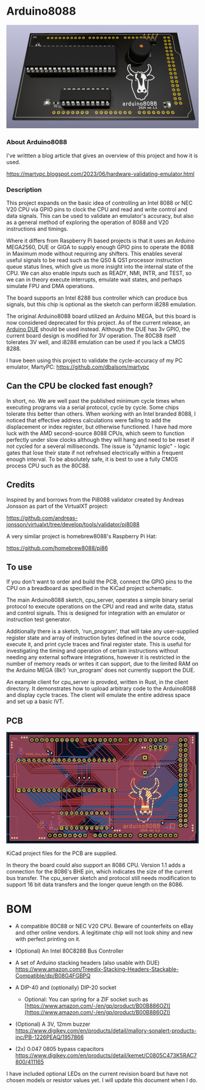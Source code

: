 # Arduino8088
![arduino8088_pcb](/images/render_v1_1.png)

### About Arduino8088
I've writtten a blog article that gives an overview of this project and how it is used.

https://martypc.blogspot.com/2023/06/hardware-validating-emulator.html

### Description

This project expands on the basic idea of controlling an Intel 8088 or NEC V20 CPU via GPIO pins to clock the CPU and read and write control and data signals.
This can be used to validate an emulator's accuracy, but also as a general method of exploring the operation of 8088 and V20 instructions and timings.

Where it differs from Raspberry Pi based projects is that it uses an Arduino MEGA2560, DUE or GIGA to supply enough GPIO pins to operate the 8088 in Maximum mode without requiring any shifters. This enables several useful signals to be read such as the QS0 & QS1 processor instruction queue status lines, which give us more insight into the internal state of the CPU. We can also enable inputs such as READY, NMI, INTR, and TEST, so we can in theory execute interrupts, emulate wait states, and perhaps simulate FPU and DMA operations.

The board supports an Intel 8288 bus controller which can produce bus signals, but this chip is optional as the sketch can perform i8288 emulation.

The original Arduino8088 board utilized an Arduino MEGA, but this board is now considered deprecated for this project. As of the current release, an [Arduino DUE](https://store.arduino.cc/products/arduino-due) should be used instead. Although the DUE has 3v GPIO, the current board design is modified for 3V operation.  The 80C88 itself tolerates 3V well, and i8288 emulation can be used if you lack a CMOS 8288.

I have been using this project to validate the cycle-accuracy of my PC emulator, MartyPC: https://github.com/dbalsom/martypc 

## Can the CPU be clocked fast enough?

In short, no. We are well past the published minimum cycle times when executing programs via a serial protocol, cycle by cycle. Some chips tolerate this better than others. When working with an Intel branded 8088, I noticed that effective address calculations were failing to add the displacement or index register, but otherwise functioned. I have had more luck with the AMD second-source 8088 CPUs, which seem to function perfectly under slow clocks although they will hang and need to be reset if not cycled for a several milliseconds. The issue is "dynamic logic" - logic gates that lose their state if not refrehsed electrically within a frequent enough interval. To be absolutely safe, it is best to use a fully CMOS process CPU such as the 80C88. 

## Credits

Inspired by and borrows from the Pi8088 validator created by Andreas Jonsson as part of the VirtualXT project:

https://github.com/andreas-jonsson/virtualxt/tree/develop/tools/validator/pi8088

A very similar project is homebrew8088's Raspberry Pi Hat:

https://github.com/homebrew8088/pi86

## To use

If you don't want to order and build the PCB, connect the GPIO pins to the CPU on a breadboard as specified in the KiCad project schematic.

The main Arduino8088 sketch, cpu_server, operates a simple binary serial protocol to execute operations on the CPU and read and write data, status and control signals. This is designed for integration with an emulator or instruction test generator.

Additionally there is a sketch, 'run_program', that will take any user-supplied register state and array of instruction bytes defined in the source code, execute it, and print cycle traces and final register state. This is useful for investigating the timing and operation of certain instructions without needing any external software integrations, however it is restricted in the number of memory reads or writes it can support, due to the limited RAM on the Arduino MEGA (8k!) 'run_program' does not currently support the DUE.

An example client for cpu_server is provded, written in Rust, in the client directory. It demonstrates how to upload arbitrary code to the Arduino8088 and display cycle traces. The client will emulate the entire address space and set up a basic IVT.

## PCB
![pcb_shield50](/images/pcb_v1_1.png)

KiCad project files for the PCB are supplied. 

In theory the board could also support an 8086 CPU. Version 1.1 adds a connection for the 8086's BHE pin, 
which indicates the size of the current bus transfer.  The cpu_server sketch and protocol still needs modification to support 16 bit data transfers and the longer queue length on the 8086.

# BOM
- A compatible 80C88 or NEC V20 CPU. Beware of counterfeits on eBay and other online vendors.
A legitimate chip will not look shiny and new with perfect printing on it.
- (Optional) An Intel 80C8288 Bus Controller
- A set of Arduino stacking headers (also usable with DUE) 
https://www.amazon.com/Treedix-Stacking-Headers-Stackable-Compatible/dp/B08G4FGBPQ

- A DIP-40 and (optionally) DIP-20 socket
  - Optional: You can spring for a ZIF socket such as [https://www.amazon.com/-/en/gp/product/B00B886OZI](https://www.amazon.com/-/en/gp/product/B00B886OZI)

- (Optional) A 3V, 12mm buzzer
  https://www.digikey.com/en/products/detail/mallory-sonalert-products-inc/PB-1226PEAQ/1957866
- (2x) 0.047 0805 bypass capacitors
  https://www.digikey.com/en/products/detail/kemet/C0805C473K5RAC7800/411165

I have included optional LEDs on the current revision board but have not chosen models or resistor values 
yet. I will update this document when I do.
